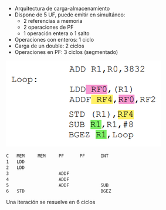 * Arquitectura de carga-almacenamiento
* Dispone de 5 UF, puede emitir en simultáneo:
    - 2 referencias a memoria
    - 2 operaciones de PF
    - 1 operación entera o 1 salto
* Operaciones con enteros: 1 ciclo
* Carga de un double: 2 ciclos
* Operaciones en PF: 3 ciclos (segmentado)

![](img9.png)

    C   MEM     MEM     PF      PF      INT
    1   LDD
    2   LDD
    3                   ADDF
    4                   ADDF
    5                   ADDF            SUB
    6   STD                             BGEZ

Una iteración se resuelve en 6 ciclos